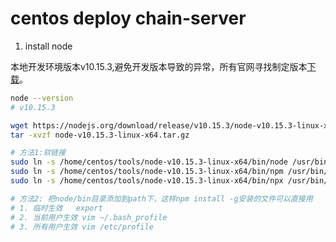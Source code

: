
# centos deploy chain-server

1. install node

本地开发环境版本v10.15.3,避免开发版本导致的异常，所有官网寻找制定版本[下载](https://nodejs.org/en/download/releases/)。
```bash
node --version
# v10.15.3 
```

```bash
wget https://nodejs.org/download/release/v10.15.3/node-v10.15.3-linux-x64.tar.gz
tar -xvzf node-v10.15.3-linux-x64.tar.gz

# 方法1:软链接
sudo ln -s /home/centos/tools/node-v10.15.3-linux-x64/bin/node /usr/bin/node
sudo ln -s /home/centos/tools/node-v10.15.3-linux-x64/bin/npm /usr/bin/npm
sudo ln -s /home/centos/tools/node-v10.15.3-linux-x64/bin/npx /usr/bin/npx

# 方法2: 把node/bin目录添加到path下，这样npm install -g安装的文件可以直接用
# 1. 临时生效   export
# 2. 当前用户生效 vim ~/.bash_profile
# 3. 所有用户生效 vim /etc/profile
```